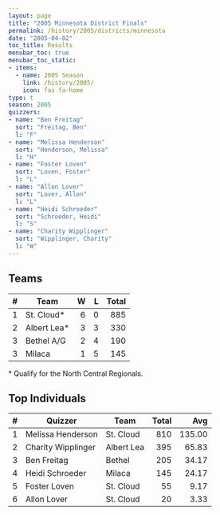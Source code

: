 ```yaml
---
layout: page
title: "2005 Minnesota District Finals"
permalink: /history/2005/districts/minnesota
date: "2005-04-02"
toc_title: Results
menubar_toc: true
menubar_toc_static:
- items:
  - name: 2005 Season
    link: /history/2005/
    icon: fas fa-home
type: t
season: 2005
quizzers:
- name: "Ben Freitag"
  sort: "Freitag, Ben"
  l: "F"
- name: "Melissa Henderson"
  sort: "Henderson, Melissa"
  l: "H"
- name: "Foster Loven"
  sort: "Loven, Foster"
  l: "L"
- name: "Allon Lover"
  sort: "Lover, Allon"
  l: "L"
- name: "Heidi Schroeder"
  sort: "Schroeder, Heidi"
  l: "S"
- name: "Charity Wipplinger"
  sort: "Wipplinger, Charity"
  l: "W"
---
```


## Teams

|    # | Team        |    W |    L | Total |
| ---: | ----------- | ---: | ---: | ----: |
|    1 | St. Cloud*  |    6 |    0 |   885 |
|    2 | Albert Lea* |    3 |    3 |   330 |
|    3 | Bethel A/G  |    2 |    4 |   190 |
|    3 | Milaca      |    1 |    5 |   145 |

\* Qualify for the North Central Regionals.

## Top Individuals

|    # | Quizzer            | Team       | Total |    Avg |
| ---: | ------------------ | ---------- | ----: | -----: |
|    1 | Melissa Henderson  | St. Cloud  |   810 | 135.00 |
|    2 | Charity Wipplinger | Albert Lea |   395 |  65.83 |
|    3 | Ben Freitag        | Bethel     |   205 |  34.17 |
|    4 | Heidi Schroeder    | Milaca     |   145 |  24.17 |
|    5 | Foster Loven       | St. Cloud  |    55 |   9.17 |
|    6 | Allon Lover        | St. Cloud  |    20 |   3.33 |